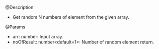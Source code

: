 @Description
- Get random N numbers of element from the given array.
    
@Params
- arr: number<required>: Input array.
- noOfResult: number<default=1>: Number of random element return.